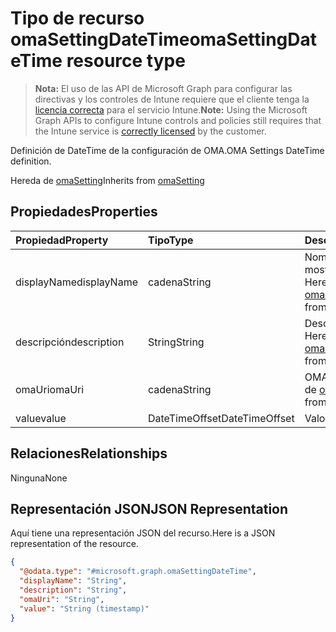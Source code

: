 # <a name="omasettingdatetime-resource-type"></a><span data-ttu-id="56f2a-101">Tipo de recurso omaSettingDateTime</span><span class="sxs-lookup"><span data-stu-id="56f2a-101">omaSettingDateTime resource type</span></span>

> <span data-ttu-id="56f2a-102">**Nota:** El uso de las API de Microsoft Graph para configurar las directivas y los controles de Intune requiere que el cliente tenga la [licencia correcta](https://go.microsoft.com/fwlink/?linkid=839381) para el servicio Intune.</span><span class="sxs-lookup"><span data-stu-id="56f2a-102">**Note:** Using the Microsoft Graph APIs to configure Intune controls and policies still requires that the Intune service is [correctly licensed](https://go.microsoft.com/fwlink/?linkid=839381) by the customer.</span></span>

<span data-ttu-id="56f2a-103">Definición de DateTime de la configuración de OMA.</span><span class="sxs-lookup"><span data-stu-id="56f2a-103">OMA Settings DateTime definition.</span></span>

<span data-ttu-id="56f2a-104">Hereda de [omaSetting](../resources/intune_deviceconfig_omasetting.md)</span><span class="sxs-lookup"><span data-stu-id="56f2a-104">Inherits from [omaSetting](../resources/intune_deviceconfig_omasetting.md)</span></span>

## <a name="properties"></a><span data-ttu-id="56f2a-105">Propiedades</span><span class="sxs-lookup"><span data-stu-id="56f2a-105">Properties</span></span>
|<span data-ttu-id="56f2a-106">Propiedad</span><span class="sxs-lookup"><span data-stu-id="56f2a-106">Property</span></span>|<span data-ttu-id="56f2a-107">Tipo</span><span class="sxs-lookup"><span data-stu-id="56f2a-107">Type</span></span>|<span data-ttu-id="56f2a-108">Descripción</span><span class="sxs-lookup"><span data-stu-id="56f2a-108">Description</span></span>|
|:---|:---|:---|
|<span data-ttu-id="56f2a-109">displayName</span><span class="sxs-lookup"><span data-stu-id="56f2a-109">displayName</span></span>|<span data-ttu-id="56f2a-110">cadena</span><span class="sxs-lookup"><span data-stu-id="56f2a-110">String</span></span>|<span data-ttu-id="56f2a-111">Nombre para mostrar.</span><span class="sxs-lookup"><span data-stu-id="56f2a-111">Display Name.</span></span> <span data-ttu-id="56f2a-112">Heredado de [omaSetting](../resources/intune_deviceconfig_omasetting.md)</span><span class="sxs-lookup"><span data-stu-id="56f2a-112">Inherited from [omaSetting](../resources/intune_deviceconfig_omasetting.md)</span></span>|
|<span data-ttu-id="56f2a-113">descripción</span><span class="sxs-lookup"><span data-stu-id="56f2a-113">description</span></span>|<span data-ttu-id="56f2a-114">String</span><span class="sxs-lookup"><span data-stu-id="56f2a-114">String</span></span>|<span data-ttu-id="56f2a-115">Descripción.</span><span class="sxs-lookup"><span data-stu-id="56f2a-115">Description.</span></span> <span data-ttu-id="56f2a-116">Heredado de [omaSetting](../resources/intune_deviceconfig_omasetting.md)</span><span class="sxs-lookup"><span data-stu-id="56f2a-116">Inherited from [omaSetting](../resources/intune_deviceconfig_omasetting.md)</span></span>|
|<span data-ttu-id="56f2a-117">omaUri</span><span class="sxs-lookup"><span data-stu-id="56f2a-117">omaUri</span></span>|<span data-ttu-id="56f2a-118">cadena</span><span class="sxs-lookup"><span data-stu-id="56f2a-118">String</span></span>|<span data-ttu-id="56f2a-119">OMA.</span><span class="sxs-lookup"><span data-stu-id="56f2a-119">OMA.</span></span> <span data-ttu-id="56f2a-120">Heredado de [omaSetting](../resources/intune_deviceconfig_omasetting.md)</span><span class="sxs-lookup"><span data-stu-id="56f2a-120">Inherited from [omaSetting](../resources/intune_deviceconfig_omasetting.md)</span></span>|
|<span data-ttu-id="56f2a-121">value</span><span class="sxs-lookup"><span data-stu-id="56f2a-121">value</span></span>|<span data-ttu-id="56f2a-122">DateTimeOffset</span><span class="sxs-lookup"><span data-stu-id="56f2a-122">DateTimeOffset</span></span>|<span data-ttu-id="56f2a-123">Valor.</span><span class="sxs-lookup"><span data-stu-id="56f2a-123">Value.</span></span>|

## <a name="relationships"></a><span data-ttu-id="56f2a-124">Relaciones</span><span class="sxs-lookup"><span data-stu-id="56f2a-124">Relationships</span></span>
<span data-ttu-id="56f2a-125">Ninguna</span><span class="sxs-lookup"><span data-stu-id="56f2a-125">None</span></span>
## <a name="json-representation"></a><span data-ttu-id="56f2a-126">Representación JSON</span><span class="sxs-lookup"><span data-stu-id="56f2a-126">JSON Representation</span></span>
<span data-ttu-id="56f2a-127">Aquí tiene una representación JSON del recurso.</span><span class="sxs-lookup"><span data-stu-id="56f2a-127">Here is a JSON representation of the resource.</span></span>
<!--{
  "blockType": "resource",
  "@odata.type": "microsoft.graph.omaSettingDateTime"
}-->
``` json
{
  "@odata.type": "#microsoft.graph.omaSettingDateTime",
  "displayName": "String",
  "description": "String",
  "omaUri": "String",
  "value": "String (timestamp)"
}
```








